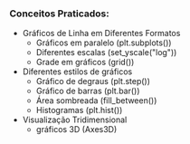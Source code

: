 ### Conceitos Praticados:
- Gráficos de Linha em Diferentes Formatos
  - Gráficos em paralelo (plt.subplots())
  - Diferentes escalas (set_yscale("log"))
  - Grade em gráficos (grid())
- Diferentes estilos de gráficos
  - Gráfico de degraus (plt.step())
  - Gráfico de barras (plt.bar())
  - Área sombreada (fill_between())
  - Histogramas (plt.hist())
- Visualização Tridimensional
  - gráficos 3D (Axes3D)
